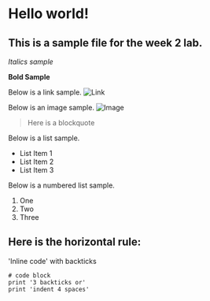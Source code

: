 # Hello world!
## This is a sample file for the week 2 lab. 

*Italics sample*

**Bold Sample**

Below is a link sample.
![Link](https://ucsd-cse15l-w22.github.io)


Below is an image sample.
![Image](https://media.techeblog.com/images/liberty-walk-ferrari-308.jpg)

> Here is a blockquote

Below is a list sample.
* List Item 1
* List Item 2
* List Item 3

Below is a numbered list sample.
1. One
2. Two
3. Three

Here is the horizontal rule:
---

'Inline code' with backticks

```
# code block
print '3 backticks or'
print 'indent 4 spaces'
```


